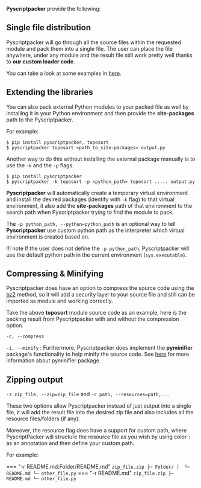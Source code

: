 **Pyscriptpacker** provide the following:

## Single file distribution

Pyscriptpacker will go through all the source files within the requested module and pack them into a single file. The user can place the file anywhere, under any module and the result file still work pretty well thanks to **our custom loader code**.

You can take a look at some examples in [here](/example).

## Extending the libraries

You can also pack external Python modules to your packed file as well by installing it in your Python environment and then provide the **site-packages** path to the Pyscriptpacker.

For example:

``` console
$ pip install pyscriptpacker, toposort
$ pyscriptpacker toposort <path_to_site-packages> output.py
```

Another way to do this without installing the external package manually is to use the `-k` and the `-p` flags.

``` console
$ pip install pyscriptpacker
$ pyscriptpacker -k toposort -p <python_path> toposort ..... output.py
```

**Pyscriptpacker** will automatically create a temporary virtual environment and install the desired packages (identify with `-k` flag) to that virtual environment, it also add the **site-packages** path of that environment to the search path when Pyscriptpacker trying to find the module to pack.

The `-p python_path, --python=python_path` is an optional way to tell **Pyscriptpacker** use custom python path as the interpreter which virtual environment is created based on.

!!! note
    If the user does not define the `-p python_path`, Pyscriptpacker will use the default python path in the current environment (`sys.executable`).

## Compressing & Minifying

Pyscriptpacker does have an option to compress the source code using the [bz2](https://docs.python.org/3/library/bz2.html) method, so it will add a security layer to your source file and still can be imported as module and working correctly.

Take the above **toposort** module source code as an example, here is the packing result from Pyscriptpacker with and without the compression option.

`-c, --compress`

`-i, --minify`
:   Furthermore, Pyscriptpacker does implement the **pyminifier** package's functionality to help minify the source code. See [here](https://github.com/liftoff/pyminifier) for more information about pyminifier package.

## Zipping output

`-z zip_file, --zip=zip_file`  and `-r path, --resources=path,...`

These two options allow Pyscriptpacker instead of just output into a single file, it will add the result file into the desired zip file and also includes all the resource files/folders (if any).

Moreover, the resource flag does have a support for custom path, where PyscriptPacker will structure the resource file as you wish by using color `:` as an annotation and then define your custom path.

For example:

=== "-r README.md:Folder/README.md"
    ```
    zip_file.zip
    ├─ Folder/
    │  └─ README.md
    └─ other_file.py
    ```
=== "-r README.md"
    ```
    zip_file.zip
    ├─ README.md
    └─ other_file.py
    ```

